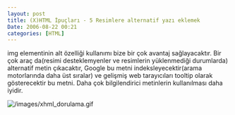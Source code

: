 ```yaml
---
layout: post
title: (X)HTML İpuçları - 5 Resimlere alternatif yazı eklemek
Date: 2006-08-22 00:21
categories: [HTML]
---
```


img elementinin alt özelliği kullanımı bize bir çok avantaj
sağlayacaktır. Bir çok araç da(resimi desteklemyenler ve resimlerin
yüklenmediği durumlarda) alternatif metin çıkacaktır, Google bu metni
indeksleyecektir(arama motorlarında daha üst sıralar) ve gelişmiş web
tarayıcıları tooltip olarak gösterecektir bu metni. Daha çok
bilgilendirici metinlerin kullanılması daha iyidir.

![/images/xhml_dorulama.gif](/images/xhml_dorulama.gif)


